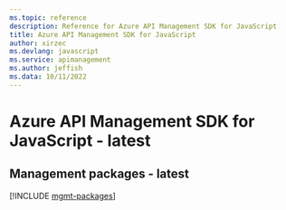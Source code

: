 ```yaml
---
ms.topic: reference
description: Reference for Azure API Management SDK for JavaScript
title: Azure API Management SDK for JavaScript
author: xirzec
ms.devlang: javascript
ms.service: apimanagement
ms.author: jeffish
ms.data: 10/11/2022
---
```

# Azure API Management SDK for JavaScript - latest

## Management packages - latest
[!INCLUDE [mgmt-packages](api-management-mgmt-index.md)]